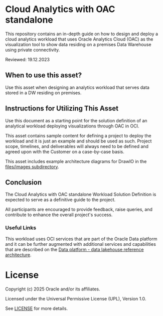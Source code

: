 # Cloud Analytics with OAC standalone

This repository contains an in-depth guide on how to design and deploy a cloud analytics workload that uses Oracle Analytics Cloud (OAC) as the visualization tool to show data residing on a premises Data Warehouse using private connectivity.

Reviewed: 19.12.2023

## When to use this asset?

Use this asset when designing an analytics workload that serves data stored in a DW residing on premises. 

## Instructions for Utilizing This Asset

Use this document as a starting point for the solution definition of an analytical workload deploying visualizations through OAC in OCI. 

This asset contains sample content for defining a project to deploy the workload and it is just an example and should be used as such. Project scope, timelines, and deliverables will always need to be defined and agreed upon with the Customer on a case-by-case basis.

This asset includes example architecture diagrams for DrawIO in the [files/images subdirectory](files/images).

## Conclusion
The Cloud Analytics with OAC standalone Workload Solution Definition is expected to serve as a definitive guide to the project. 

All participants are encouraged to provide feedback, raise queries, and contribute to enhance the overall project's success.

### Useful Links
This workload uses OCI services that are part of the Oracle Data platform and it can be further augmented with additional services and capabilities that are described on the [Data platform - data lakehouse reference architecture](https://docs.oracle.com/en/solutions/data-platform-lakehouse/index.html#GUID-A328ACEF-30B8-4595-B86F-F27B512744DF).

# License

Copyright (c) 2025 Oracle and/or its affiliates.

Licensed under the Universal Permissive License (UPL), Version 1.0.

See [LICENSE](https://github.com/oracle-devrel/technology-engineering/blob/main/LICENSE) for more details.
